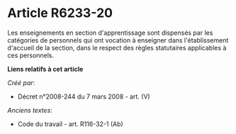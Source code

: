 # Article R6233-20

Les enseignements en section d'apprentissage sont dispensés par les catégories de personnels qui ont vocation à enseigner
dans l'établissement d'accueil de la section, dans le respect des règles statutaires applicables à ces personnels.

**Liens relatifs à cet article**

_Créé par_:

  - Décret n°2008-244 du 7 mars 2008 - art. (V)

_Anciens textes_:

  - Code du travail - art. R116-32-1 (Ab)
